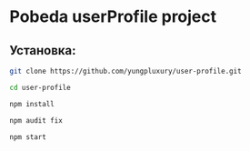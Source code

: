 # Pobeda userProfile project
## Установка:
```sh
git clone https://github.com/yungpluxury/user-profile.git
```
```sh
cd user-profile
```
```sh
npm install
```
```sh
npm audit fix
```
```sh
npm start
```

